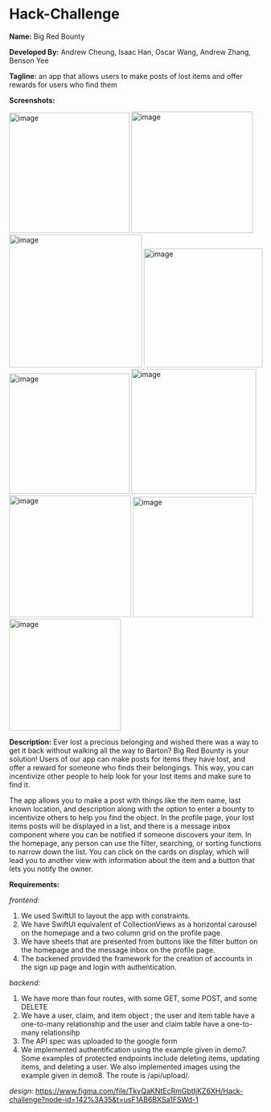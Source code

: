 # Hack-Challenge

**Name:** Big Red Bounty

**Developed By:** Andrew Cheung, Isaac Han, Oscar Wang, Andrew Zhang, Benson Yee

**Tagline:** an app that allows users to make posts of lost items and offer rewards for users who find them

**Screenshots:**


<img width="239" alt="image" src="https://user-images.githubusercontent.com/67351739/205424422-62614e54-b5ad-4d39-bd96-0599beb627f4.png">     




<img width="241" alt="image" src="https://user-images.githubusercontent.com/67351739/205424768-d048e1bf-ee39-4542-acf7-cec4b2aedc9e.png">




<img width="264" alt="image" src="https://user-images.githubusercontent.com/67351739/205424777-07c3bd94-c3bf-4025-8318-ee14ae81658b.png">




<img width="236" alt="image" src="https://user-images.githubusercontent.com/67351739/205424791-c8dd3ca2-10be-4e98-9198-372e6c1d34c9.png">




<img width="239" alt="image" src="https://user-images.githubusercontent.com/67351739/205424796-cad6ff64-59b1-4dee-bf47-427cdcb0fd88.png">




<img width="248" alt="image" src="https://user-images.githubusercontent.com/67351739/205424803-cc934429-f533-40b4-b5ed-9218d5d09ae8.png">




<img width="242" alt="image" src="https://user-images.githubusercontent.com/67351739/205424845-965df05e-ff87-4613-855d-ab27682dfc4b.png">




<img width="239" alt="image" src="https://user-images.githubusercontent.com/67351739/205424854-770a5428-c157-4714-920d-890d9e60a2ae.png">




<img width="222" alt="image" src="https://user-images.githubusercontent.com/67351739/205424860-f894499b-3696-4eae-983c-3b8b4271a0b2.png">


**Description:** 
Ever lost a precious belonging and wished there was a way to get it back without walking all the way to Barton? Big Red Bounty is your solution! Users of our app can make posts for items they have lost, and offer a reward for someone who finds their belongings. This way, you can incentivize other people to help look for your lost items and make sure to find it. 

The app allows you to make a post with things like the item name, last known location, and description along with the option to enter a bounty to incentivize others to help you find the object. In the profile page, your lost items posts will be displayed in a list, and there is a message inbox component where you can be notified if someone discovers your item. In the homepage, any person can use the filter, searching, or sorting functions to narrow down the list. You can click on the cards on display, which will lead you to another view with information about the item and a button that lets you notify the owner.

**Requirements:**

_frontend:_
1. We used SwiftUI to layout the app with constraints.
2. We have SwiftUI equivalent of CollectionViews as a horizontal carousel on the homepage and a two column grid on the profile page.
3. We have sheets that are presented from buttons like the filter button on the homepage and the message inbox on the profile page.
4. The backened provided the framework for the creation of accounts in the sign up page and login with authentication. 

_backend:_
1. We have more than four routes, with some GET, some POST, and some DELETE
2. We have a user, claim, and item object ; the user and item table have a one-to-many relationship and the user and claim table have a one-to-many relationsihp
3. The API spec was uploaded to the google form
4. We implemented authentification using the example given in demo7. Some examples of protected endpoints include deleting items, updating items, and deleting a user. We also implemented images using the example given in demo8. The route is /api/upload/. 

_design:_
https://www.figma.com/file/TkvQaKNtEcRmGbtIjKZ6XH/Hack-challenge?node-id=142%3A35&t=usF1AB6BXSa1FSWd-1
